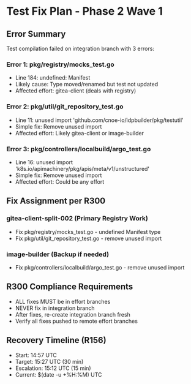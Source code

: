 # Test Fix Plan - Phase 2 Wave 1

## Error Summary
Test compilation failed on integration branch with 3 errors:

### Error 1: pkg/registry/mocks_test.go 
- Line 184: undefined: Manifest
- Likely cause: Type moved/renamed but test not updated
- Affected effort: gitea-client (deals with registry)

### Error 2: pkg/util/git_repository_test.go
- Line 11: unused import 'github.com/cnoe-io/idpbuilder/pkg/testutil'
- Simple fix: Remove unused import
- Affected effort: Likely gitea-client or image-builder

### Error 3: pkg/controllers/localbuild/argo_test.go
- Line 16: unused import 'k8s.io/apimachinery/pkg/apis/meta/v1/unstructured'
- Simple fix: Remove unused import  
- Affected effort: Could be any effort

## Fix Assignment per R300

### gitea-client-split-002 (Primary Registry Work)
- Fix pkg/registry/mocks_test.go - undefined Manifest type
- Fix pkg/util/git_repository_test.go - remove unused import

### image-builder (Backup if needed)
- Fix pkg/controllers/localbuild/argo_test.go - remove unused import

## R300 Compliance Requirements
- ALL fixes MUST be in effort branches
- NEVER fix in integration branch
- After fixes, re-create integration branch fresh
- Verify all fixes pushed to remote effort branches

## Recovery Timeline (R156)
- Start: 14:57 UTC
- Target: 15:27 UTC (30 min)
- Escalation: 15:12 UTC (15 min)
- Current: $(date -u +%H:%M) UTC
